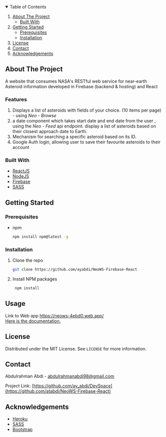 

<!-- TABLE OF CONTENTS -->
<details open="open">
  <summary>Table of Contents</summary>
  <ol>
    <li>
      <a href="#about-the-project">About The Project</a>
      <ul>
        <li><a href="#built-with">Built With</a></li>
      </ul>
    </li>
    <li>
      <a href="#getting-started">Getting Started</a>
      <ul>
        <li><a href="#prerequisites">Prerequisites</a></li>
        <li><a href="#installation">Installation</a></li>
      </ul>
    </li>
    <li><a href="#license">License</a></li>
    <li><a href="#contact">Contact</a></li>
    <li><a href="#acknowledgements">Acknowledgements</a></li>
  </ol>
</details>



<!-- ABOUT THE PROJECT -->
## About The Project

A website that consumes NASA's RESTful web service for near-earth Asteroid information developed in Firebase (backend & hosting) and React
  ### Features 
1. Displays a list of asteroids with fields of your choice. (10 items per page) - using *Neo - Browse*
2. a date component which takes start date and end date from the user , using the *Neo - Feed* api endpoint. display a list of asteroids based on their closest approach date to      Earth. 
3. Mechanism for searching a specific asteroid based on its ID.
4. Google Auth login, allowing user to save their favourite asteroids to their account

### Built With

* [ReactJS](https://)
* [NodeJS](https://)
* [Firebase](https://)
* [SASS](https://)


<!-- GETTING STARTED -->
## Getting Started


### Prerequisites

* npm
  ```sh
  npm install npm@latest -g
  ```
### Installation

  1. Clone the repo
     ```sh
     git clone https://github.com/ayabdi/NeoWS-Firebase-React
     ```
  2. Install NPM packages
     ```sh
      npm install
      ```
   
   ## Usage
   Link to Web app  https://neows-4ebd0.web.app/ <br/>
   <a href="https://api.nasa.gov/neo/?api_key=DEMO_KEY"> Here is the documentation.</a>

   
   
   ## License

Distributed under the MIT License. See `LICENSE` for more information.



<!-- CONTACT -->
## Contact

Abdulrahman Abdi  - abdulrahmanabdi98@gmail.com

Project Link: [https://github.com/ay_abdi/DevSpace](https://github.com/atabdi/NeoWS-Firebase-React)



<!-- ACKNOWLEDGEMENTS -->
## Acknowledgements
* [Heroku](https://)
* [SASS](https://)
* [Bootstrap](https://)



